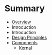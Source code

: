 # Summary

* [Overview](README.md)
* Introduction
* Introduction
* [Design Principles](design-principles.md)
* [Components](components/README.md)
   * [Kernal](components/kernal.md)


